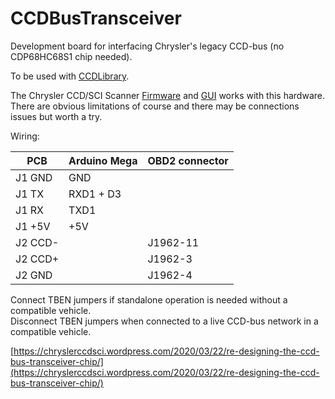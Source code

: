 # CCDBusTransceiver
Development board for interfacing Chrysler's legacy CCD-bus (no CDP68HC68S1 chip needed).

To be used with [CCDLibrary](https://github.com/laszlodaniel/CCDLibrary).

The Chrysler CCD/SCI Scanner [Firmware](https://github.com/laszlodaniel/ChryslerCCDSCIScanner/tree/master/Arduino/ChryslerCCDSCIScanner) and [GUI](https://github.com/laszlodaniel/ChryslerCCDSCIScanner/raw/master/GUI/ChryslerCCDSCIScanner/bin/Debug/ChryslerCCDSCIScanner_GUI.zip) works with this hardware. There are obvious limitations of course and there may be connections issues but worth a try.

Wiring:

| PCB      | Arduino Mega | OBD2 connector  |
|----------|--------------|-----------------|
| J1 GND   | GND          |                 |
| J1 TX    | RXD1 + D3    |                 |
| J1 RX    | TXD1         |                 |
| J1 +5V   | +5V          |                 |
| J2 CCD-  |              | J1962-11        |
| J2 CCD+  |              | J1962-3         |
| J2 GND   |              | J1962-4         |

Connect TBEN jumpers if standalone operation is needed without a compatible vehicle.  
Disconnect TBEN jumpers when connected to a live CCD-bus network in a compatible vehicle.

[https://chryslerccdsci.wordpress.com/2020/03/22/re-designing-the-ccd-bus-transceiver-chip/](https://chryslerccdsci.wordpress.com/2020/03/22/re-designing-the-ccd-bus-transceiver-chip/)